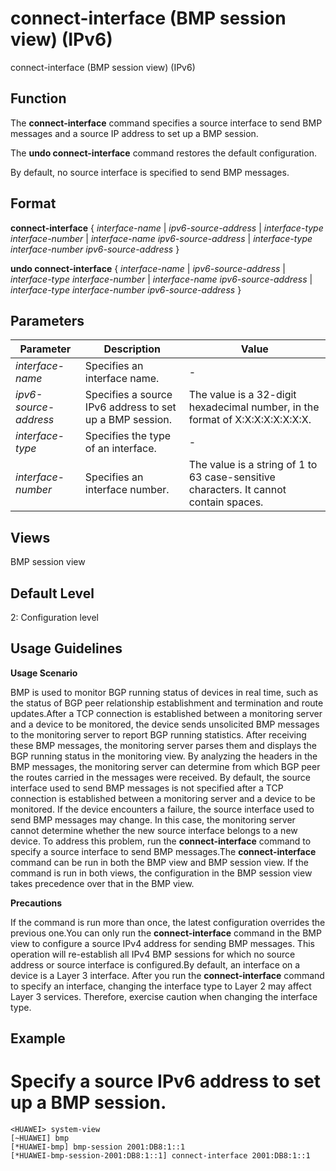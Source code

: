 connect-interface (BMP session view) (IPv6)
===========================================

connect-interface (BMP session view) (IPv6)

Function
--------



The **connect-interface** command specifies a source interface to send BMP messages and a source IP address to set up a BMP session.

The **undo connect-interface** command restores the default configuration.



By default, no source interface is specified to send BMP messages.


Format
------

**connect-interface** { *interface-name* | *ipv6-source-address* | *interface-type* *interface-number* | *interface-name* *ipv6-source-address* | *interface-type* *interface-number* *ipv6-source-address* }

**undo connect-interface** { *interface-name* | *ipv6-source-address* | *interface-type* *interface-number* | *interface-name* *ipv6-source-address* | *interface-type* *interface-number* *ipv6-source-address* }


Parameters
----------

| Parameter | Description | Value |
| --- | --- | --- |
| *interface-name* | Specifies an interface name. | - |
| *ipv6-source-address* | Specifies a source IPv6 address to set up a BMP session. | The value is a 32-digit hexadecimal number, in the format of X:X:X:X:X:X:X:X. |
| *interface-type* | Specifies the type of an interface. | - |
| *interface-number* | Specifies an interface number. | The value is a string of 1 to 63 case-sensitive characters. It cannot contain spaces. |



Views
-----

BMP session view


Default Level
-------------

2: Configuration level


Usage Guidelines
----------------

**Usage Scenario**



BMP is used to monitor BGP running status of devices in real time, such as the status of BGP peer relationship establishment and termination and route updates.After a TCP connection is established between a monitoring server and a device to be monitored, the device sends unsolicited BMP messages to the monitoring server to report BGP running statistics. After receiving these BMP messages, the monitoring server parses them and displays the BGP running status in the monitoring view. By analyzing the headers in the BMP messages, the monitoring server can determine from which BGP peer the routes carried in the messages were received. By default, the source interface used to send BMP messages is not specified after a TCP connection is established between a monitoring server and a device to be monitored. If the device encounters a failure, the source interface used to send BMP messages may change. In this case, the monitoring server cannot determine whether the new source interface belongs to a new device. To address this problem, run the **connect-interface** command to specify a source interface to send BMP messages.The **connect-interface** command can be run in both the BMP view and BMP session view. If the command is run in both views, the configuration in the BMP session view takes precedence over that in the BMP view.



**Precautions**



If the command is run more than once, the latest configuration overrides the previous one.You can only run the **connect-interface** command in the BMP view to configure a source IPv4 address for sending BMP messages. This operation will re-establish all IPv4 BMP sessions for which no source address or source interface is configured.By default, an interface on a device is a Layer 3 interface. After you run the **connect-interface** command to specify an interface, changing the interface type to Layer 2 may affect Layer 3 services. Therefore, exercise caution when changing the interface type.




Example
-------

# Specify a source IPv6 address to set up a BMP session.
```
<HUAWEI> system-view
[~HUAWEI] bmp
[*HUAWEI-bmp] bmp-session 2001:DB8:1::1
[*HUAWEI-bmp-session-2001:DB8:1::1] connect-interface 2001:DB8:1::1

```